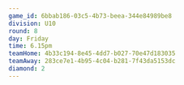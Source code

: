 ```yaml
---
game_id: 6bbab186-03c5-4b73-beea-344e84989be8
division: U10
round: 8
day: Friday
time: 6.15pm
teamHome: 4b33c194-8e45-4dd7-b027-70e47d183035
teamAway: 283ce7e1-4b95-4c04-b281-7f43da5153dc
diamond: 2
---
```

